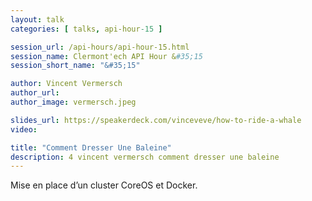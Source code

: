 ```yaml
---
layout: talk
categories: [ talks, api-hour-15 ]

session_url: /api-hours/api-hour-15.html
session_name: Clermont'ech API Hour &#35;15
session_short_name: "&#35;15"

author: Vincent Vermersch
author_url:
author_image: vermersch.jpeg

slides_url: https://speakerdeck.com/vinceveve/how-to-ride-a-whale
video:

title: "Comment Dresser Une Baleine"
description: 4 vincent vermersch comment dresser une baleine
---
```




Mise en place d’un cluster CoreOS et Docker.
